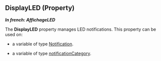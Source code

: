 
## DisplayLED (Property)

***In french: AffichageLED***
	



<a name="XUse"></a>
<a name="Use"></a>
<a name="description"></a>
The **DisplayLED** property manages LED notifications. This property can be used on:

- a variable of type [Notification](../WDLang3/1000019441.md).

- a variable of type [notificationCategory](../WDLang3/1000023981.md).





